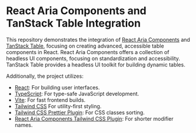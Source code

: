 # React Aria Components and TanStack Table Integration

This repository demonstrates the integration of [React Aria Components](https://react-spectrum.adobe.com/react-aria/index.html) and [TanStack Table](https://tanstack.com/table/v8), focusing on creating advanced, accessible table components in React. React Aria Components offers a collection of headless UI components, focusing on standardization and accessibility. TanStack Table provides a headless UI toolkit for building dynamic tables.

Additionally, the project utilizes:

- [React](https://react.dev/): For building user interfaces.
- [TypeScript](https://www.typescriptlang.org/): For type-safe JavaScript development.
- [Vite](https://vitejs.dev/): For fast frontend builds.
- [Tailwind CSS](https://tailwindcss.com/) For utility-first styling.
- [Tailwind CSS Prettier Plugin](https://github.com/tailwindlabs/prettier-plugin-tailwindcss): For CSS classes sorting.
- [React Aria Components Tailwind CSS Plugin](https://react-spectrum.adobe.com/react-aria/styling.html#plugin): For shorter modifier names.
